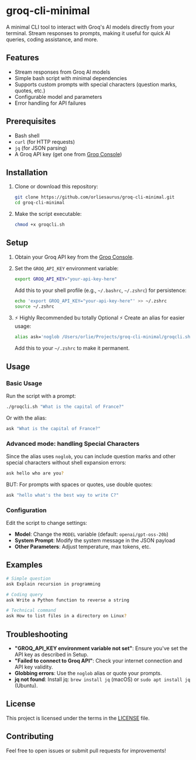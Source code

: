 # groq-cli-minimal

A minimal CLI tool to interact with Groq's AI models directly from your terminal. Stream responses to prompts, making it useful for quick AI queries, coding assistance, and more.

## Features

- Stream responses from Groq AI models
- Simple bash script with minimal dependencies
- Supports custom prompts with special characters (question marks, quotes, etc.)
- Configurable model and parameters
- Error handling for API failures

## Prerequisites

- Bash shell
- `curl` (for HTTP requests)
- `jq` (for JSON parsing)
- A Groq API key (get one from [Groq Console](https://console.groq.com/))

## Installation

1. Clone or download this repository:

   ```bash
   git clone https://github.com/orliesaurus/groq-cli-minimal.git
   cd groq-cli-minimal
   ```

2. Make the script executable:
   ```bash
   chmod +x groqcli.sh
   ```

## Setup

1. Obtain your Groq API key from the [Groq Console](https://console.groq.com/).

2. Set the `GROQ_API_KEY` environment variable:

   ```bash
   export GROQ_API_KEY="your-api-key-here"
   ```

   Add this to your shell profile (e.g., `~/.bashrc`, `~/.zshrc`) for persistence:

   ```bash
   echo 'export GROQ_API_KEY="your-api-key-here"' >> ~/.zshrc
   source ~/.zshrc
   ```

3. ⚡ Highly Recommended bu totally Optional ⚡
   Create an alias for easier usage:
   ```bash
   alias ask='noglob /Users/orlie/Projects/groq-cli-minimal/groqcli.sh'
   ```
   Add this to your `~/.zshrc` to make it permanent.

## Usage

### Basic Usage

Run the script with a prompt:

```bash
./groqcli.sh "What is the capital of France?"
```

Or with the alias:

```bash
ask "What is the capital of France?"
```

### Advanced mode: handling Special Characters

Since the alias uses `noglob`, you can include question marks and other special characters without shell expansion errors:

```bash
ask hello who are you?
```

BUT: For prompts with spaces or quotes, use double quotes:

```bash
ask "hello what's the best way to write C?"
```

### Configuration

Edit the script to change settings:

- **Model**: Change the `MODEL` variable (default: `openai/gpt-oss-20b`)
- **System Prompt**: Modify the system message in the JSON payload
- **Other Parameters**: Adjust temperature, max tokens, etc.

## Examples

```bash
# Simple question
ask Explain recursion in programming

# Coding query
ask Write a Python function to reverse a string

# Technical command
ask How to list files in a directory on Linux?
```

## Troubleshooting

- **"GROQ_API_KEY environment variable not set"**: Ensure you've set the API key as described in Setup.
- **"Failed to connect to Groq API"**: Check your internet connection and API key validity.
- **Globbing errors**: Use the `noglob` alias or quote your prompts.
- **jq not found**: Install jq: `brew install jq` (macOS) or `sudo apt install jq` (Ubuntu).

## License

This project is licensed under the terms in the [LICENSE](LICENSE) file.

## Contributing

Feel free to open issues or submit pull requests for improvements!
